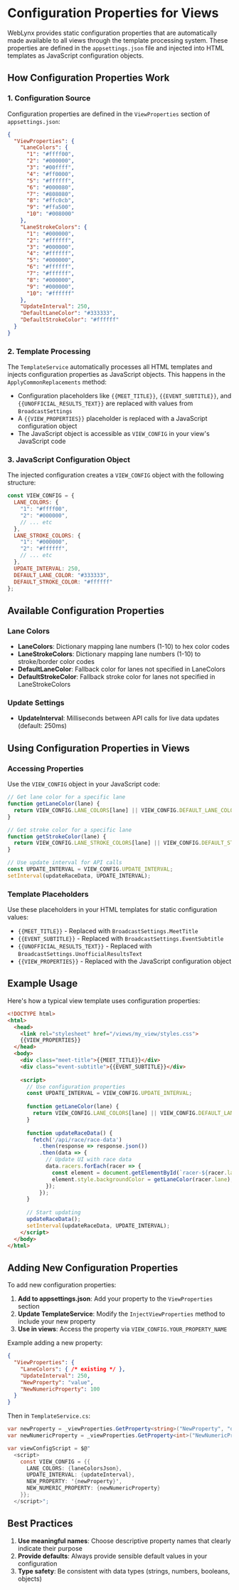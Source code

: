 # Configuration Properties for Views

WebLynx provides static configuration properties that are automatically made available to all views through the template processing system. These properties are defined in the `appsettings.json` file and injected into HTML templates as JavaScript configuration objects.

## How Configuration Properties Work

### 1. Configuration Source
Configuration properties are defined in the `ViewProperties` section of `appsettings.json`:

```json
{
  "ViewProperties": {
    "LaneColors": {
      "1": "#ffff00",
      "2": "#000000",
      "3": "#00ffff",
      "4": "#ff0000",
      "5": "#ffffff",
      "6": "#000080",
      "7": "#808080",
      "8": "#ffc0cb",
      "9": "#ffa500",
      "10": "#008000"
    },
    "LaneStrokeColors": {
      "1": "#000000",
      "2": "#ffffff",
      "3": "#000000",
      "4": "#ffffff",
      "5": "#000000",
      "6": "#ffffff",
      "7": "#ffffff",
      "8": "#000000",
      "9": "#000000",
      "10": "#ffffff"
    },
    "UpdateInterval": 250,
    "DefaultLaneColor": "#333333",
    "DefaultStrokeColor": "#ffffff"
  }
}
```

### 2. Template Processing
The `TemplateService` automatically processes all HTML templates and injects configuration properties as JavaScript objects. This happens in the `ApplyCommonReplacements` method:

- Configuration placeholders like `{{MEET_TITLE}}`, `{{EVENT_SUBTITLE}}`, and `{{UNOFFICIAL_RESULTS_TEXT}}` are replaced with values from `BroadcastSettings`
- A `{{VIEW_PROPERTIES}}` placeholder is replaced with a JavaScript configuration object
- The JavaScript object is accessible as `VIEW_CONFIG` in your view's JavaScript code

### 3. JavaScript Configuration Object
The injected configuration creates a `VIEW_CONFIG` object with the following structure:

```javascript
const VIEW_CONFIG = {
  LANE_COLORS: {
    "1": "#ffff00",
    "2": "#000000",
    // ... etc
  },
  LANE_STROKE_COLORS: {
    "1": "#000000",
    "2": "#ffffff",
    // ... etc
  },
  UPDATE_INTERVAL: 250,
  DEFAULT_LANE_COLOR: "#333333",
  DEFAULT_STROKE_COLOR: "#ffffff"
};
```

## Available Configuration Properties

### Lane Colors
- **LaneColors**: Dictionary mapping lane numbers (1-10) to hex color codes
- **LaneStrokeColors**: Dictionary mapping lane numbers (1-10) to stroke/border color codes
- **DefaultLaneColor**: Fallback color for lanes not specified in LaneColors
- **DefaultStrokeColor**: Fallback stroke color for lanes not specified in LaneStrokeColors

### Update Settings
- **UpdateInterval**: Milliseconds between API calls for live data updates (default: 250ms)

## Using Configuration Properties in Views

### Accessing Properties
Use the `VIEW_CONFIG` object in your JavaScript code:

```javascript
// Get lane color for a specific lane
function getLaneColor(lane) {
  return VIEW_CONFIG.LANE_COLORS[lane] || VIEW_CONFIG.DEFAULT_LANE_COLOR;
}

// Get stroke color for a specific lane
function getStrokeColor(lane) {
  return VIEW_CONFIG.LANE_STROKE_COLORS[lane] || VIEW_CONFIG.DEFAULT_STROKE_COLOR;
}

// Use update interval for API calls
const UPDATE_INTERVAL = VIEW_CONFIG.UPDATE_INTERVAL;
setInterval(updateRaceData, UPDATE_INTERVAL);
```

### Template Placeholders
Use these placeholders in your HTML templates for static configuration values:

- `{{MEET_TITLE}}` - Replaced with `BroadcastSettings.MeetTitle`
- `{{EVENT_SUBTITLE}}` - Replaced with `BroadcastSettings.EventSubtitle`
- `{{UNOFFICIAL_RESULTS_TEXT}}` - Replaced with `BroadcastSettings.UnofficialResultsText`
- `{{VIEW_PROPERTIES}}` - Replaced with the JavaScript configuration object

## Example Usage

Here's how a typical view template uses configuration properties:

```html
<!DOCTYPE html>
<html>
  <head>
    <link rel="stylesheet" href="/views/my_view/styles.css">
    {{VIEW_PROPERTIES}}
  </head>
  <body>
    <div class="meet-title">{{MEET_TITLE}}</div>
    <div class="event-subtitle">{{EVENT_SUBTITLE}}</div>
    
    <script>
      // Use configuration properties
      const UPDATE_INTERVAL = VIEW_CONFIG.UPDATE_INTERVAL;
      
      function getLaneColor(lane) {
        return VIEW_CONFIG.LANE_COLORS[lane] || VIEW_CONFIG.DEFAULT_LANE_COLOR;
      }
      
      function updateRaceData() {
        fetch('/api/race/race-data')
          .then(response => response.json())
          .then(data => {
            // Update UI with race data
            data.racers.forEach(racer => {
              const element = document.getElementById(`racer-${racer.lane}`);
              element.style.backgroundColor = getLaneColor(racer.lane);
            });
          });
      }
      
      // Start updating
      updateRaceData();
      setInterval(updateRaceData, UPDATE_INTERVAL);
    </script>
  </body>
</html>
```

## Adding New Configuration Properties

To add new configuration properties:

1. **Add to appsettings.json**: Add your property to the `ViewProperties` section
2. **Update TemplateService**: Modify the `InjectViewProperties` method to include your new property
3. **Use in views**: Access the property via `VIEW_CONFIG.YOUR_PROPERTY_NAME`

Example adding a new property:

```json
{
  "ViewProperties": {
    "LaneColors": { /* existing */ },
    "UpdateInterval": 250,
    "NewProperty": "value",
    "NewNumericProperty": 100
  }
}
```

Then in `TemplateService.cs`:

```csharp
var newProperty = _viewProperties.GetProperty<string>("NewProperty", "default");
var newNumericProperty = _viewProperties.GetProperty<int>("NewNumericProperty", 50);

var viewConfigScript = $@"
  <script>
    const VIEW_CONFIG = {{
      LANE_COLORS: {laneColorsJson},
      UPDATE_INTERVAL: {updateInterval},
      NEW_PROPERTY: '{newProperty}',
      NEW_NUMERIC_PROPERTY: {newNumericProperty}
    }};
  </script>";
```

## Best Practices

1. **Use meaningful names**: Choose descriptive property names that clearly indicate their purpose
2. **Provide defaults**: Always provide sensible default values in your configuration
3. **Type safety**: Be consistent with data types (strings, numbers, booleans, objects)
